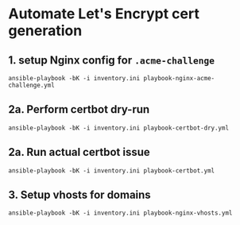 # Automate Let's Encrypt cert generation

## 1. setup Nginx config for `.acme-challenge`

```
ansible-playbook -bK -i inventory.ini playbook-nginx-acme-challenge.yml 
```

## 2a. Perform certbot **dry-run**

```
ansible-playbook -bK -i inventory.ini playbook-certbot-dry.yml 
```

## 2a. Run **actual** certbot issue

```
ansible-playbook -bK -i inventory.ini playbook-certbot.yml 
```

## 3. Setup vhosts for domains

```
ansible-playbook -bK -i inventory.ini playbook-nginx-vhosts.yml 
```

